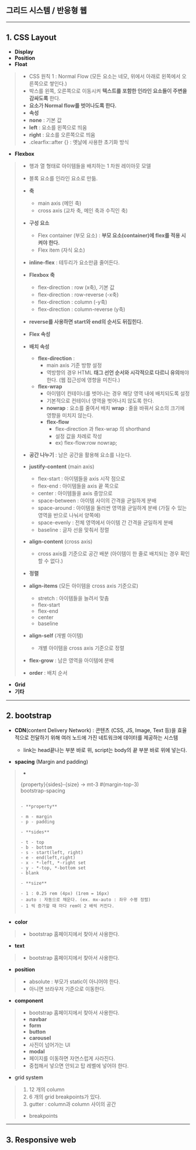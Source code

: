 ## **그리드 시스템 / 반응형 웹**

---

## 1. CSS Layout

- **Display**
- **Position**
- **Float**

>- CSS 원칙 1 : Normal Flow (모든 요소는 네모, 위에서 아래로 왼쪽에서 오른쪽으로 쌓인다.)
>- 박스를 왼쪽, 오른쪽으로 이동시켜 **텍스트를 포함한 인라인 요소들이 주변을 감싸도록** 한다.
>- **요소가 Normal flow를 벗어나도록 한다.**
>- **속성**
>  - **none** : 기본 값
>  - **left** : 요소를 왼쪽으로 띄움
>  - **right** : 요소를 오른쪽으로 띄움
>- .clearfix::after {} : 옛날에 사용한 초기화 방식



- **Flexbox**

>- 행과 열 형태로 아이템들을 배치하는 1 차원 레이아웃 모델
>- 블록 요소를 인라인 요소로 만듦.
>
>- **축**
>   - main axis (메인 축)
>   - cross axis (교차 축, 메인 축과 수직인 축)
>- **구성 요소**
>   - Flex container (부모 요소) : **부모 요소(container)에 flex를 적용 시켜야 한다.**
>   - Flex item (자식 요소) 
>  - **inline-flex** : 테두리가 요소만큼 줄어든다.
>- **Flexbox 축**
>   - flex-direction : row (x축), 기본 값
>   - flex-direction : row-reverse (-x축)
>   - flex-direction : column (-y축)
>   - flex-direction : column-reverse (y축)
>  - **reverse를 사용하면 start와 end의 순서도 뒤집힌다.**
>- **Flex 속성**
>  - **배치 속성**
>    - **flex-direction** :
>      -  main axis 기준 방향 설정
>      - 역방향의 경우 HTML **태그 선언 순서와 시각적으로 다르니 유의**해야 한다. (웹 접근성에 영향을 미친다.)
>    - **flex-wrap**
>      - 아이템이 컨테이너를 벗어나는 경우 해당 영역 내에 배치되도록 설정
>      - 기본적으로 컨테이너 영역을 벗어나지 않도록 한다.
>      - **nowrap** : 요소를 줄여서 배치        **wrap** : 줄을 바꿔서 요소의 크기에 영향을 미치지 않는다.
>      - **flex-flow**
>        - flex-direction 과 flex-wrap 의 shorthand
>        - 설정 값을 차례로 작성
>        - ex) flex-flow:row nowrap;
>
>- **공간 나누기** : 남은 공간을 활용해 요소를 나눈다.
>  - **justify-content** (main axis)
>    - flex-start : 아이템들을 axis 시작 점으로
>    - flex-end :  아이템들을 axis 끝 쪽으로
>    - center :  아이템들을 axis 중앙으로
>    - space-between : 아이템 사이의 간격을 균일하게 분배
>    - space-around : 아이템을 둘러싼 영역을 균일하게 분배 (가질 수 있는 영역을 반으로 나눠서 양쪽에)
>    - space-evenly : 전체 영역에서 아이템 간 간격을 균일하게 분배
>    - baseline : 글자 선을 맞춰서 정렬
>  - **align-content** (cross axis)
>    - cross axis를 기준으로 공간 배분 (아이템이 한 줄로 배치되는 경우 확인할 수 없다.)
>- **정렬**
>  - **align-items** (모든 아이템을 cross axis 기준으로)
>    - stretch : 아이템들을 늘려서 맞춤
>    - flex-start
>    - flex-end
>    - center
>    - baseline
>  - **align-self** (개별 아이템)
>    - 개별 아이템을 cross axis 기준으로 정렬
>- **flex-grow** : 남은 영역을 아이템에 분배
>- **order** : 배치 순서



- **Grid**
- **기타**

----

## 2. bootstrap

- **CDN**(content Delivery Network) : 콘텐츠 (CSS, JS, Image, Text 등)을 효율적으로 전달하기 위해 여러 노드에 가진 네트워크에 데이터를 제공하는 시스템 
  - link는 head끝나는 부분 바로 위, script는 body의 끝 부분 바로 위에 넣는다.



- **spacing** (Margin and padding)

>- ```css
>  {property}{sides}-{size}
>         ->  mt-3   #(margin-top-3)  
>   <dic class="mt-3 ms-5">bootstrap-spacing</div>
>  ```
>
>- **property**
>
>  - m - margin
>  - p - padding
>
>- **sides**
>
>  - t - top
>  - b - bottom
>  - s - start(left, right)
>  - e - end(left,right)
>  - x - *-left, *-right set
>  - y - *-top, *-bottom set
>  - blank
>
>- **size**
>
>  - 1 : 0.25 rem (4px) (1rem = 16px)
>  - auto : 자동으로 채운다. (ex. mx-auto : 좌우 수평 정렬)
>  - 1 씩 증가할 때 마다 rem이 2 배씩 커진다.
>
>



- **color**

>- bootstrap 홈페이지에서 찾아서 사용한다.

- **text**

> - bootstrap 홈페이지에서 찾아서 사용한다.

- **position**

> - absolute : 부모가 static이 아니어야 한다.
> - 아니면 브라우저 기준으로 이동한다.

- **component**

>- bootstrap 홈페이지에서 찾아서 사용한다.
>- **navbar**
>- **form**
>- **button**
>- **carousel**
>  - 사진이 넘어가는 UI
>- **modal**
>  - 페이지를 이동하면 자연스럽게 사라진다.
>  - 중첩해서 넣으면 안되고 탑 레벨에 넣어야 한다.

- grid system

> 1. 12 개의 column
> 2. 6 개의 grid breakpoints가 있다.
> 3. gutter : column과 column 사이의 공간
>
> - breakpoints







---

## 3. Responsive web



